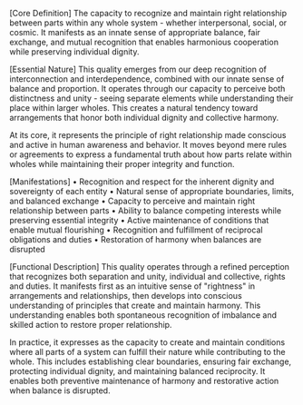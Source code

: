 [Core Definition]
The capacity to recognize and maintain right relationship between parts within any whole system - whether interpersonal, social, or cosmic. It manifests as an innate sense of appropriate balance, fair exchange, and mutual recognition that enables harmonious cooperation while preserving individual dignity.

[Essential Nature]
This quality emerges from our deep recognition of interconnection and interdependence, combined with our innate sense of balance and proportion. It operates through our capacity to perceive both distinctness and unity - seeing separate elements while understanding their place within larger wholes. This creates a natural tendency toward arrangements that honor both individual dignity and collective harmony.

At its core, it represents the principle of right relationship made conscious and active in human awareness and behavior. It moves beyond mere rules or agreements to express a fundamental truth about how parts relate within wholes while maintaining their proper integrity and function.

[Manifestations]
• Recognition and respect for the inherent dignity and sovereignty of each entity
• Natural sense of appropriate boundaries, limits, and balanced exchange
• Capacity to perceive and maintain right relationship between parts
• Ability to balance competing interests while preserving essential integrity
• Active maintenance of conditions that enable mutual flourishing
• Recognition and fulfillment of reciprocal obligations and duties
• Restoration of harmony when balances are disrupted

[Functional Description]
This quality operates through a refined perception that recognizes both separation and unity, individual and collective, rights and duties. It manifests first as an intuitive sense of "rightness" in arrangements and relationships, then develops into conscious understanding of principles that create and maintain harmony. This understanding enables both spontaneous recognition of imbalance and skilled action to restore proper relationship.

In practice, it expresses as the capacity to create and maintain conditions where all parts of a system can fulfill their nature while contributing to the whole. This includes establishing clear boundaries, ensuring fair exchange, protecting individual dignity, and maintaining balanced reciprocity. It enables both preventive maintenance of harmony and restorative action when balance is disrupted.